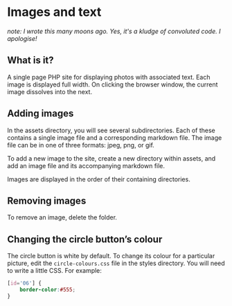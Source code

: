 # Images and text
_note: I wrote this many moons ago. Yes, it's a kludge of convoluted code. I apologise!_

## What is it?
A single page PHP site for displaying photos with associated text. Each image is displayed full width. On clicking the browser window, the current image dissolves into the next.

## Adding images
In the assets directory, you will see several subdirectories. Each of these contains a single image file and a corresponding markdown file. The image file can be in one of three formats: jpeg, png, or gif.

To add a new image to the site, create a new directory within assets, and add an image file and its accompanying markdown file.

Images are displayed in the order of their containing directories.

## Removing images
To remove an image, delete the folder.

## Changing the circle button’s colour
The circle button is white by default. To change its colour for a particular picture, edit the `circle-colours.css` file in the styles directory. You will need to write a little CSS. For example:

```CSS
[id='06'] {
    border-color:#555;
}
```
